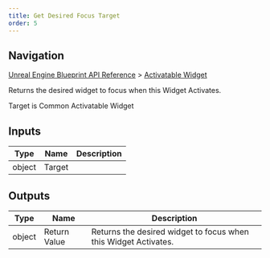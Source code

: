 ```yaml
---
title: Get Desired Focus Target
order: 5
---
```

## Navigation

[Unreal Engine Blueprint API Reference](https://dev.epicgames.com/documentation/en-us/unreal-engine/BlueprintAPI) > [Activatable Widget](https://dev.epicgames.com/documentation/en-us/unreal-engine/BlueprintAPI/ActivatableWidget)

Returns the desired widget to focus when this Widget Activates.

Target is Common Activatable Widget

## Inputs

| Type | Name | Description |
| --- | --- | --- |
| object | Target |  |

## Outputs

| Type | Name | Description |
| --- | --- | --- |
| object | Return Value | Returns the desired widget to focus when this Widget Activates. |
